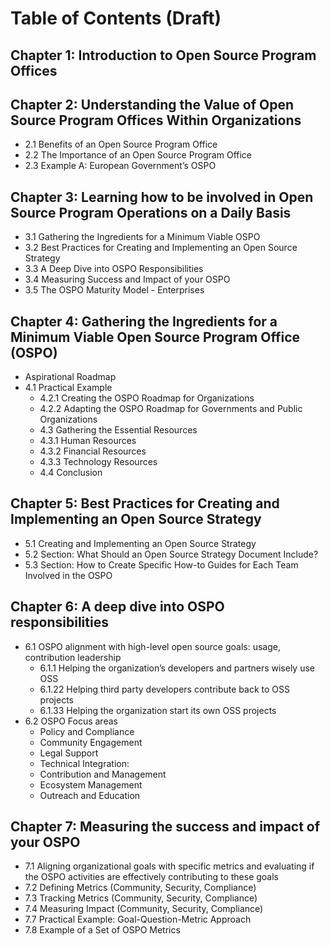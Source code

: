 # Table of Contents (Draft)

## Chapter 1: Introduction to Open Source Program Offices

## Chapter 2: Understanding the Value of Open Source Program Offices Within Organizations
- 2.1 Benefits of an Open Source Program Office
- 2.2 The Importance of an Open Source Program Office
- 2.3 Example A: European Government’s OSPO

## Chapter 3: Learning how to be involved in Open Source Program Operations on a Daily Basis
- 3.1 Gathering the Ingredients for a Minimum Viable OSPO
- 3.2 Best Practices for Creating and Implementing an Open Source Strategy
- 3.3 A Deep Dive into OSPO Responsibilities
- 3.4 Measuring Success and Impact of your OSPO
- 3.5 The OSPO Maturity Model - Enterprises

## Chapter 4: Gathering the Ingredients for a Minimum Viable Open Source Program Office (OSPO)
- Aspirational Roadmap
- 4.1 Practical Example
  * 4.2.1 Creating the OSPO Roadmap for Organizations
  * 4.2.2 Adapting the OSPO Roadmap for Governments and Public Organizations
  * 4.3 Gathering the Essential Resources
  * 4.3.1 Human Resources
  * 4.3.2 Financial Resources
  * 4.3.3 Technology Resources
  * 4.4 Conclusion

## Chapter 5: Best Practices for Creating and Implementing an Open Source Strategy
  * 5.1 Creating and Implementing an Open Source Strategy
  * 5.2 Section: What Should an Open Source Strategy Document Include?
  * 5.3 Section: How to Create Specific How-to Guides for Each Team Involved in the OSPO

## Chapter 6: A deep dive into OSPO responsibilities
  * 6.1 OSPO alignment with high-level open source goals: usage, contribution leadership
    * 6.1.1 Helping the organization’s developers and partners wisely use OSS
    * 6.1.22 Helping third party developers contribute back to OSS projects
    * 6.1.33 Helping the organization start its own OSS projects
  * 6.2  OSPO Focus areas
    * Policy and Compliance
    * Community Engagement
    * Legal Support
    * Technical Integration:
    * Contribution and Management
    * Ecosystem Management
    * Outreach and Education

## Chapter 7: Measuring the success and impact of your OSPO
* 7.1 Aligning organizational goals with specific metrics and evaluating if the OSPO activities are effectively contributing to these goals
* 7.2 Defining Metrics (Community, Security, Compliance)
* 7.3 Tracking Metrics (Community, Security, Compliance)
* 7.4 Measuring Impact (Community, Security, Compliance)
* 7.7 Practical Example: Goal-Question-Metric Approach
* 7.8 Example of a Set of OSPO Metrics
